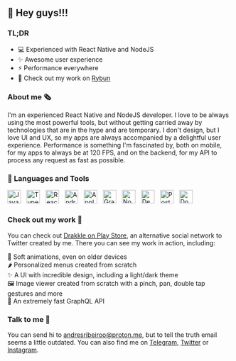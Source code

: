 ## 💅 Hey guys!!!

### TL;DR

- 💻 Experienced with React Native and NodeJS
- ✨ Awesome user experience
- ⚡ Performance everywhere
- 💼 Check out my work on [Rybun](https://rybun.com)

### About me 🗞️

I'm an experienced React Native and NodeJS developer. I love to be always using the most powerful tools, but without getting carried away by technologies that are in the hype and are temporary. I don't design, but I love UI and UX, so my apps are always accompanied by a delightful user experience. Performance is something I'm fascinated by, both on mobile, for my apps to always be at 120 FPS, and on the backend, for my API to process any request as fast as possible.

### 🧰 Languages and Tools

<img align="left" alt="JavaScript" title="JavaScript" width="30px" style="padding-right:10px;" src="https://cdn.jsdelivr.net/gh/devicons/devicon/icons/javascript/javascript-original.svg" />
<img align="left" alt="Typescript" title="Typescript" width="30px" style="padding-right:10px;" src="https://cdn.jsdelivr.net/gh/devicons/devicon/icons/typescript/typescript-original.svg" />
<img align="left" alt="React" title="React" width="30px" style="padding-right:10px;" src="https://cdn.jsdelivr.net/gh/devicons/devicon/icons/react/react-original.svg" />
<img align="left" alt="Android" title="Android" width="30px" style="padding-right:10px;" src="https://cdn.jsdelivr.net/gh/devicons/devicon/icons/android/android-original.svg" />
<img align="left" alt="Apple" title="Apple" width="30px" style="padding-right:10px;" src="https://cdn.jsdelivr.net/gh/devicons/devicon/icons/apple/apple-original.svg" />
<img align="left" alt="GraphQL" title="GraphQL" width="30px" style="padding-right:10px;" src="https://cdn.jsdelivr.net/gh/devicons/devicon/icons/graphql/graphql-plain.svg" />
<img align="left" alt="NodeJS" title="NodeJS" width="30px" style="padding-right:10px;" src="https://cdn.jsdelivr.net/gh/devicons/devicon/icons/nodejs/nodejs-original.svg" />
<img align="left" alt="DenoJS" title="DenoJS" width="30px" style="padding-right:10px;" src="https://cdn.jsdelivr.net/gh/devicons/devicon/icons/denojs/denojs-original.svg" />
<img align="left" alt="PostgreSQL" title="PostgreSQL" width="30px" style="padding-right:10px;" src="https://cdn.jsdelivr.net/gh/devicons/devicon/icons/postgresql/postgresql-original.svg" />
<img align="left" alt="Docker" title="Docker" width="30px" style="padding-right:10px;" src="https://cdn.jsdelivr.net/gh/devicons/devicon/icons/docker/docker-original.svg" />

<br>
<br>

### Check out my work 💼

You can check out [Drakkle on Play Store](https://play.google.com/store/apps/details?id=com.andresribeiro.drakkle), an alternative social network to Twitter created by me. There you can see my work in action, including:

📱 Soft animations, even on older devices<br>
🌶️ Personalized menus created from scratch<br>
✨ A UI with incredible design, including a light/dark theme<br>
🖼️ Image viewer created from scratch with a pinch, pan, double tap gestures and more<br>
🚀 An extremely fast GraphQL API

### Talk to me 💌

You can send hi to andresribeiroo@proton.me, but to tell the truth email seems a little outdated. You can also find me on [Telegram](https://t.me/andresribeiro), [Twitter](https://twitter.com/andresribeiro_) or [Instagram](https://www.instagram.com/andresribeiroo).
